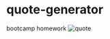 # quote-generator
bootcamp homework
![quote](https://user-images.githubusercontent.com/30003114/109200345-86d5b000-77b1-11eb-9520-aa1f947a8885.png)
